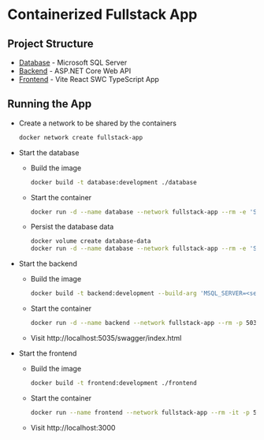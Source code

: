 # Containerized Fullstack App

## Project Structure

- [Database](./database) - Microsoft SQL Server
- [Backend](./backend) - ASP.NET Core Web API
- [Frontend](./frontend) - Vite React SWC TypeScript App

## Running the App

- Create a network to be shared by the containers
  ```sh
  docker network create fullstack-app
  ```
- Start the database

  - Build the image
    ```sh
    docker build -t database:development ./database
    ```
  - Start the container
    ```sh
    docker run -d --name database --network fullstack-app --rm -e 'SA_PASSWORD=<server_password>' -p 1433:1433 database:development
    ```
  - Persist the database data
    ```sh
    docker volume create database-data
    docker run -d --name database --network fullstack-app --rm -e 'SA_PASSWORD=<server_password>' -v database-data:/var/opt/mssql -p 1433:1433 database:development
    ```

- Start the backend

  - Build the image
    ```sh
    docker build -t backend:development --build-arg 'MSQL_SERVER=<server>'  --build-arg 'MSQL_PASSWORD=<password>'  ./backend
    ```
  - Start the container
    ```sh
    docker run -d --name backend --network fullstack-app --rm -p 5035:8080 backend:development
    ```
  - Visit http://localhost:5035/swagger/index.html

- Start the frontend

  - Build the image
    ```sh
    docker build -t frontend:development ./frontend
    ```
  - Start the container
    ```sh
    docker run --name frontend --network fullstack-app --rm -it -p 5173:5173 frontend:development
    ```
  - Visit http://localhost:3000
